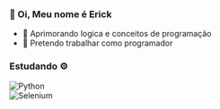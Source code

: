 ### 👋 Oi, Meu nome é Erick 
- 🐍 Aprimorando logica e conceitos de programação 
- 🌱 Pretendo trabalhar como programador 

### Estudando ⚙️

![Python](https://img.shields.io/badge/python-3670A0?style=for-the-badge&logo=python&logoColor=ffdd54)<br>
![Selenium](https://img.shields.io/badge/-selenium-%43B02A?style=for-the-badge&logo=selenium&logoColor=white)<br>




<!---
Erick-IL/Erick-IL is a ✨ special ✨ repository because its `README.md` (this file) appears on your GitHub profile.
You can click the Preview link to take a look at your changes.
--->
